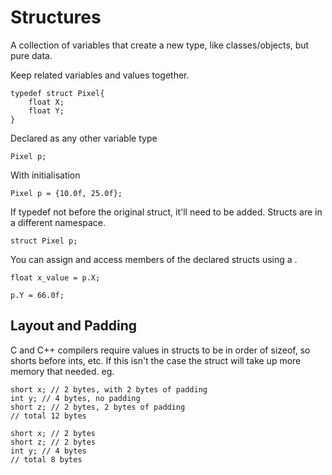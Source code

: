 # Structures

A collection of variables that create a new type, like classes/objects, but pure data.

Keep related variables and values together.

    typedef struct Pixel{
    	float X;
    	float Y;
    }

Declared as any other variable type

    Pixel p;

With initialisation

	Pixel p = {10.0f, 25.0f};

If typedef not before the original struct, it'll need to be added. Structs are in a different namespace.

	struct Pixel p;

You can assign and access members of the declared structs using a .

    float x_value = p.X;

    p.Y = 66.0f;

## Layout and Padding

C and C++ compilers require values in structs to be in order of sizeof, so shorts before ints, etc.
If this isn't the case the struct will take up more memory that needed. eg.

    short x; // 2 bytes, with 2 bytes of padding
    int y; // 4 bytes, no padding 
    short z; // 2 bytes, 2 bytes of padding
	// total 12 bytes

    short x; // 2 bytes
    short z; // 2 bytes 
    int y; // 4 bytes
	// total 8 bytes
